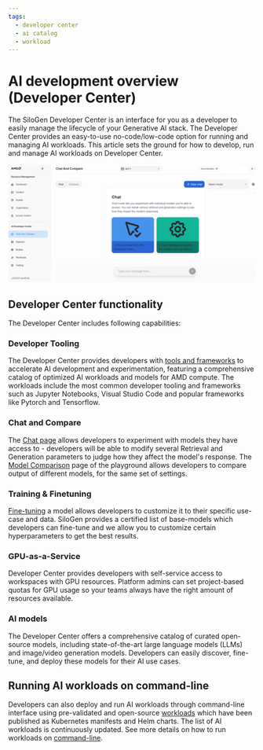 ```yaml
---
tags:
  - developer center
  - ai catalog
  - workload
---
```


# AI development overview (Developer Center)

The SiloGen Developer Center is an interface for you as a developer to easily manage the lifecycle of your Generative AI stack. The Developer Center provides an easy-to-use no-code/low-code option for running and managing AI workloads. This article sets the ground for how to develop, run and manage AI workloads on Developer Center.

![The introduction page to Developer Center outlines the main chat features.](../img/ai-development/devcenter-introduction.png)

## Developer Center functionality
The Developer Center includes following capabilities:

### Developer Tooling
The Developer Center provides developers with [tools and frameworks](./ai-catalog.md) to accelerate AI development and experimentation, featuring a comprehensive catalog of optimized AI workloads and models for AMD compute. The workloads include the most common developer tooling and frameworks such as Jupyter Notebooks, Visual Studio Code and popular frameworks like Pytorch and Tensorflow.

### Chat and Compare
The [Chat page](./inference/chat.md) allows developers to experiment with models they have access to - developers will be able to modify several Retrieval and Generation parameters to judge how they affect the model's response. The [Model Comparison](./inference/compare.md) page of the playground allows developers to compare output of different models, for the same set of settings.

### Training & Finetuning
[Fine-tuning](./training/fine-tuning.md) a model allows developers to customize it to their specific use-case and data. SiloGen provides a certified list of base-models which developers can fine-tune and we allow you to customize certain hyperparameters to get the best results.

### GPU-as-a-Service
Developer Center provides developers with self-service access to workspaces with GPU resources. Platform admins can set project-based quotas for GPU usage so your teams always have the right amount of resources available.

### AI models
The Developer Center offers a comprehensive catalog of curated open-source models, including state-of-the-art large language models (LLMs) and image/video generation models. Developers can easily discover, fine-tune, and deploy these models for their AI use cases.

## Running AI workloads on command-line
Developers can also deploy and run AI workloads through command-line interface using pre-validated and open-source [workloads](https://github.com/silogen/ai-workloads) which have been published as Kubernetes manifests and Helm charts. The list of AI workloads is continuously updated.
See more details on how to run workloads on [command-line](../../../../../../../ai-workloads/workloads/workloads-overview).
